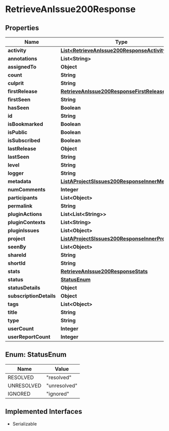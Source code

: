 

# RetrieveAnIssue200Response


## Properties

| Name | Type | Description | Notes |
|------------ | ------------- | ------------- | -------------|
|**activity** | [**List&lt;RetrieveAnIssue200ResponseActivityInner&gt;**](RetrieveAnIssue200ResponseActivityInner.md) |  |  |
|**annotations** | **List&lt;String&gt;** |  |  |
|**assignedTo** | **Object** |  |  |
|**count** | **String** |  |  |
|**culprit** | **String** |  |  |
|**firstRelease** | [**RetrieveAnIssue200ResponseFirstRelease**](RetrieveAnIssue200ResponseFirstRelease.md) |  |  |
|**firstSeen** | **String** |  |  |
|**hasSeen** | **Boolean** |  |  |
|**id** | **String** |  |  |
|**isBookmarked** | **Boolean** |  |  |
|**isPublic** | **Boolean** |  |  |
|**isSubscribed** | **Boolean** |  |  |
|**lastRelease** | **Object** |  |  |
|**lastSeen** | **String** |  |  |
|**level** | **String** |  |  |
|**logger** | **String** |  |  |
|**metadata** | [**ListAProjectSIssues200ResponseInnerMetadata**](ListAProjectSIssues200ResponseInnerMetadata.md) |  |  |
|**numComments** | **Integer** |  |  |
|**participants** | **List&lt;Object&gt;** |  |  |
|**permalink** | **String** |  |  |
|**pluginActions** | **List&lt;List&lt;String&gt;&gt;** |  |  |
|**pluginContexts** | **List&lt;String&gt;** |  |  |
|**pluginIssues** | **List&lt;Object&gt;** |  |  |
|**project** | [**ListAProjectSIssues200ResponseInnerProject**](ListAProjectSIssues200ResponseInnerProject.md) |  |  |
|**seenBy** | **List&lt;Object&gt;** |  |  |
|**shareId** | **String** |  |  |
|**shortId** | **String** |  |  |
|**stats** | [**RetrieveAnIssue200ResponseStats**](RetrieveAnIssue200ResponseStats.md) |  |  |
|**status** | [**StatusEnum**](#StatusEnum) |  |  |
|**statusDetails** | **Object** |  |  |
|**subscriptionDetails** | **Object** |  |  |
|**tags** | **List&lt;Object&gt;** |  |  |
|**title** | **String** |  |  |
|**type** | **String** |  |  |
|**userCount** | **Integer** |  |  |
|**userReportCount** | **Integer** |  |  |



## Enum: StatusEnum

| Name | Value |
|---- | -----|
| RESOLVED | &quot;resolved&quot; |
| UNRESOLVED | &quot;unresolved&quot; |
| IGNORED | &quot;ignored&quot; |


## Implemented Interfaces

* Serializable


